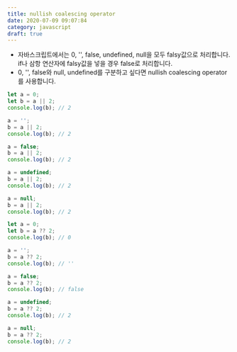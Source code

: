 ```yaml
---
title: nullish coalescing operator
date: 2020-07-09 09:07:84
category: javascript
draft: true
---
```


- 자바스크립트에서는 0, '', false, undefined, null을 모두 falsy값으로 처리합니다. if나 삼항 연산자에 falsy값을 넣을 경우 false로 처리합니다.
- 0, '', false와 null, undefined를 구분하고 싶다면 nullish coalescing operator를 사용합니다.

```javascript
let a = 0;
let b = a || 2;
console.log(b); // 2

a = '';
b = a || 2;
console.log(b); // 2

a = false;
b = a || 2;
console.log(b); // 2

a = undefined;
b = a || 2;
console.log(b); // 2

a = null;
b = a || 2;
console.log(b); // 2
```

```javascript
let a = 0;
let b = a ?? 2;
console.log(b); // 0

a = '';
b = a ?? 2;
console.log(b); // ''

a = false;
b = a ?? 2;
console.log(b); // false

a = undefined;
b = a ?? 2;
console.log(b); // 2

a = null;
b = a ?? 2;
console.log(b); // 2
```
